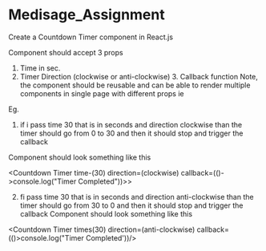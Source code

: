 ﻿# Medisage_Assignment

Create a Countdown Timer component in React.js

Component should accept 3 props

1. Time in sec.
2. Timer Direction (clockwise or anti-clockwise) 3. Callback function
Note, the component should be reusable and can be able to render multiple components in single page with different props ie

Eg.

1. if i pass time 30 that is in seconds and direction clockwise than the timer should go from 0
to 30 and then it should stop and trigger the callback

Component should look something like this

<Countdown Timer time-(30) direction=(clockwise) callback=(()->console.log("Timer Completed"))>>

2. fi pass time 30 that is in seconds and direction anti-clockwise than the timer should go from 30 to 0 and then it should stop and trigger the callback
Component should look something like this

<Countdown Timer times(30) direction=(anti-clockwise) callback=(()>console.log("Timer Completed'))/>
